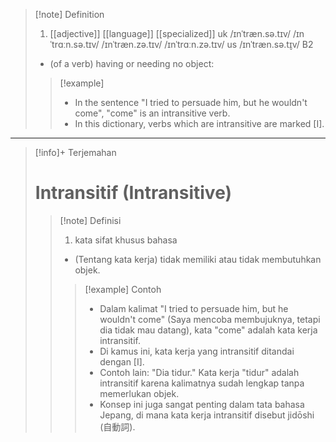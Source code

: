 >[!note] Definition
>1. [[adjective]]   [[language]]   [[specialized]]
uk  /ɪnˈtræn.sə.tɪv/ /ɪnˈtrɑːn.sə.tɪv/ /ɪnˈtræn.zə.tɪv/ /ɪnˈtrɑːn.zə.tɪv/ us  /ɪnˈtræn.sə.t̬ɪv/
B2
>- (of a verb) having or needing no object:
> > [!example] 
> > - In the sentence "I tried to persuade him, but he wouldn't come", "come" is an intransitive verb.
> > - In this dictionary, verbs which are intransitive are marked [I].

---

>[!info]+ Terjemahan
> # Intransitif (Intransitive) 
> > [!note] Definisi
> > 1. kata sifat khusus bahasa
> > - (Tentang kata kerja) tidak memiliki atau tidak membutuhkan objek.
> > > [!example] Contoh
> > > - Dalam kalimat "I tried to persuade him, but he wouldn't come" (Saya mencoba membujuknya, tetapi dia tidak mau datang), kata "come" adalah kata kerja intransitif.
> > > - Di kamus ini, kata kerja yang intransitif ditandai dengan [I].
> > > - Contoh lain: "Dia tidur." Kata kerja "tidur" adalah intransitif karena kalimatnya sudah lengkap tanpa memerlukan objek.
> > > - Konsep ini juga sangat penting dalam tata bahasa Jepang, di mana kata kerja intransitif disebut jidōshi (自動詞).
